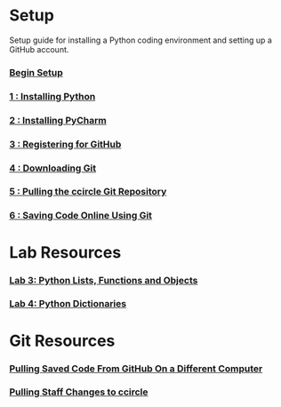 # Setup
Setup guide for installing a Python coding environment and setting up a GitHub account.

### [Begin Setup](setup1.md)
### [1 : Installing Python](setup1.md)
### [2 : Installing PyCharm](setup2.md)
### [3 : Registering for GitHub](setup3.md)
### [4 : Downloading Git](setup4.md)
### [5 : Pulling the ccircle Git Repository](setup5.md)
### [6 : Saving Code Online Using Git](setup6.md)

# Lab Resources
### [Lab 3: Python Lists, Functions and Objects](../labs/lab03.md)
### [Lab 4: Python Dictionaries](../labs/lab04.md)

# Git Resources
### [Pulling Saved Code From GitHub On a Different Computer](gitNewClone.md)
### [Pulling Staff Changes to ccircle](gitPullStaffChanges.md)
